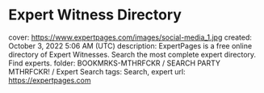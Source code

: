 # Expert Witness Directory

cover: https://www.expertpages.com/images/social-media_1.jpg
created: October 3, 2022 5:06 AM (UTC)
description: ExpertPages is a free online directory of Expert Witnesses. Search the most complete expert directory. Find experts.
folder: BOOKMRKS-MTHRFCKR / SEARCH PARTY MTHRFCKR! / Expert Search
tags: Search, expert
url: https://expertpages.com